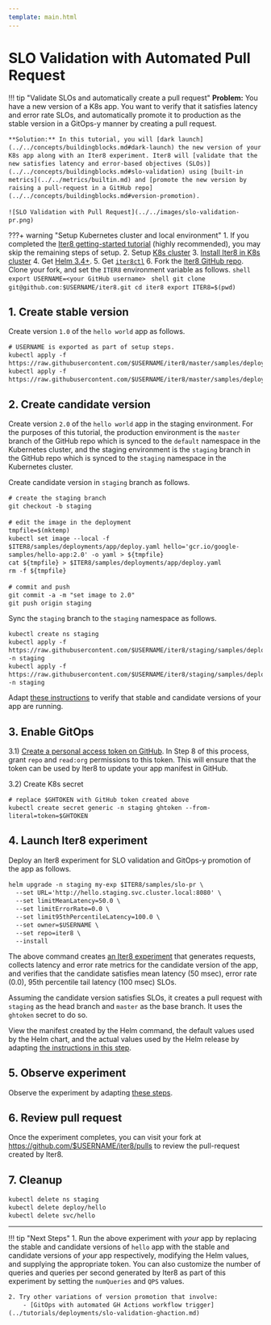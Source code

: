 ```yaml
---
template: main.html
---
```


# SLO Validation with Automated Pull Request
!!! tip "Validate SLOs and automatically create a pull request"
    **Problem:** You have a new version of a K8s app. You want to verify that it satisfies latency and error rate SLOs, and automatically promote it to production as the stable version in a GitOps-y manner by creating a pull request.

    **Solution:** In this tutorial, you will [dark launch](../../concepts/buildingblocks.md#dark-launch) the new version of your K8s app along with an Iter8 experiment. Iter8 will [validate that the new satisfies latency and error-based objectives (SLOs)](../../concepts/buildingblocks.md#slo-validation) using [built-in metrics](../../metrics/builtin.md) and [promote the new version by raising a pull-request in a GitHub repo](../../concepts/buildingblocks.md#version-promotion).

    ![SLO Validation with Pull Request](../../images/slo-validation-pr.png)

???+ warning "Setup Kubernetes cluster and local environment"
    1. If you completed the [Iter8 getting-started tutorial](../../getting-started/first-experiment.md) (highly recommended), you may skip the remaining steps of setup.
    2. Setup [K8s cluster](../../getting-started/setup-for-tutorials.md#local-kubernetes-cluster)
    3. [Install Iter8 in K8s cluster](../../getting-started/install.md)
    4. Get [Helm 3.4+](https://helm.sh/docs/intro/install/).
    5. Get [`iter8ctl`](../../getting-started/install.md#install-iter8ctl)
    6. Fork the [Iter8 GitHub repo](https://github.com/iter8-tools/iter8). Clone your fork, and set the `ITER8` environment variable as follows.
    ```shell
    export USERNAME=<your GitHub username>
    ```
    ```shell
    git clone git@github.com:$USERNAME/iter8.git
    cd iter8
    export ITER8=$(pwd)
    ```

## 1. Create stable version
Create version `1.0` of the `hello world` app as follows.

```shell
# USERNAME is exported as part of setup steps.
kubectl apply -f https://raw.githubusercontent.com/$USERNAME/iter8/master/samples/deployments/app/deploy.yaml
kubectl apply -f https://raw.githubusercontent.com/$USERNAME/iter8/master/samples/deployments/app/service.yaml
```

## 2. Create candidate version
Create version `2.0` of the `hello world` app in the staging environment. For the purposes of this tutorial, the production environment is the `master` branch of the GitHub repo which is synced to the `default` namespace in the Kubernetes cluster, and the staging environment is the `staging` branch in the GitHub repo which is synced to the `staging` namespace in the Kubernetes cluster.

Create candidate version in `staging` branch as follows.
```shell
# create the staging branch
git checkout -b staging

# edit the image in the deployment
tmpfile=$(mktemp)
kubectl set image --local -f $ITER8/samples/deployments/app/deploy.yaml hello='gcr.io/google-samples/hello-app:2.0' -o yaml > ${tmpfile}
cat ${tmpfile} > $ITER8/samples/deployments/app/deploy.yaml
rm -f ${tmpfile}

# commit and push
git commit -a -m "set image to 2.0"
git push origin staging
```

Sync the `staging` branch to the  `staging` namespace as follows.
```shell
kubectl create ns staging
kubectl apply -f https://raw.githubusercontent.com/$USERNAME/iter8/staging/samples/deployments/app/deploy.yaml -n staging
kubectl apply -f https://raw.githubusercontent.com/$USERNAME/iter8/staging/samples/deployments/app/service.yaml -n staging
```

Adapt [these instructions](../../getting-started/first-experiment.md#1a-verify-app-is-running) to verify that stable and candidate versions of your app are running.

## 3. Enable GitOps
3.1) [Create a personal access token on GitHub](https://docs.github.com/en/github/authenticating-to-github/keeping-your-account-and-data-secure/creating-a-personal-access-token). In Step 8 of this process, grant `repo` and `read:org` permissions to this token. This will ensure that the token can be used by Iter8 to update your app manifest in GitHub.

3.2) Create K8s secret
```shell
# replace $GHTOKEN with GitHub token created above
kubectl create secret generic -n staging ghtoken --from-literal=token=$GHTOKEN
```

## 4. Launch Iter8 experiment
Deploy an Iter8 experiment for SLO validation and GitOps-y promotion of the app as follows.
```shell
helm upgrade -n staging my-exp $ITER8/samples/slo-pr \
  --set URL='http://hello.staging.svc.cluster.local:8080' \
  --set limitMeanLatency=50.0 \
  --set limitErrorRate=0.0 \
  --set limit95thPercentileLatency=100.0 \
  --set owner=$USERNAME \
  --set repo=iter8 \
  --install
```

The above command creates [an Iter8 experiment](../../concepts/whatisiter8.md#what-is-an-iter8-experiment) that generates requests, collects latency and error rate metrics for the candidate version of the app, and verifies that the candidate satisfies mean latency (50 msec), error rate (0.0), 95th percentile tail latency (100 msec) SLOs. 

Assuming the candidate version satisfies SLOs, it creates a pull request with `staging` as the head branch and `master` as the base branch. It uses the `ghtoken` secret to do so.

View the manifest created by the Helm command, the default values used by the Helm chart, and the actual values used by the Helm release by adapting [the instructions in this step](../../getting-started/first-experiment.md#2-launch-iter8-experiment).

## 5. Observe experiment
Observe the experiment by adapting [these steps](../../getting-started/first-experiment.md#3-observe-experiment).

## 6. Review pull request
Once the experiment completes, you can visit your fork at https://github.com/$USERNAME/iter8/pulls to review the pull-request created by Iter8.

## 7. Cleanup

```shell
kubectl delete ns staging
kubectl delete deploy/hello
kubectl delete svc/hello
```

***

!!! tip "Next Steps"
    1. Run the above experiment with *your* app by replacing the stable and candidate versions of `hello` app with the stable and candidate versions of *your* app respectively, modifying the Helm values, and supplying the appropriate token. You can also customize the number of queries and queries per second generated by Iter8 as part of this experiment by setting the `numQueries` and `QPS` values.

    2. Try other variations of version promotion that involve:
        - [GitOps with automated GH Actions workflow trigger](../tutorials/deployments/slo-validation-ghaction.md)

